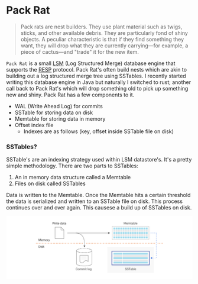 # Pack Rat

> Pack rats are nest builders. They use plant material such as twigs, sticks, and other available debris. They are
> particularly fond of shiny objects. A peculiar characteristic is that if they find something they want, they will drop
> what they are currently carrying—for example, a piece of cactus—and "trade" it for the new item.

`Pack Rat` is a small [LSM](https://en.wikipedia.org/wiki/Log-structured_merge-tree) (Log Structured Merge) database
engine that supports
the [RESP](https://redis.io/docs/latest/develop/reference/protocol-spec/) protocol. Pack Rat's often build nests which
are akin to building out a log
structured merge tree using SSTables. I recently started writing this database engine in Java but naturally I switched
to rust; another call back to Pack Rat's
which will drop something old to pick up something new and shiny. Pack Rat has a few components to it.

- WAL (Write Ahead Log) for commits
- SSTable for storing data on disk
- Memtable for storing data in memory
- Offset index file
    - Indexes are as follows (key, offset inside SSTable file on disk)

### SSTables?

SSTable's are an indexing strategy used within LSM datastore's. It's a pretty simple methodology. There are two parts to
SSTables:

1. An in memory data structure called a Memtable
2. Files on disk called SSTables

Data is written to the Memtable. Once the Memtable hits a certain threshold the data
is
serialized and written to an SSTable file on disk. This process continues over and over again. This causese a build
up
of SSTables on disk.

![sstable-diagram.png](sstable-diagram.png)


